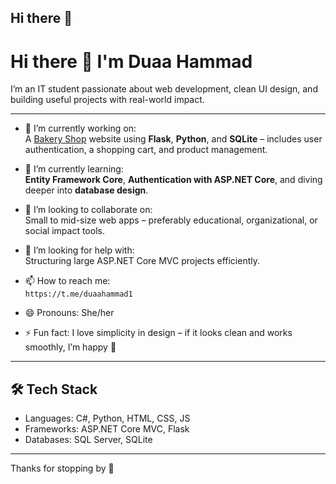 ## Hi there 👋

<!--
**Duaa-Hammad/Duaa-Hammad** is a ✨ _special_ ✨ repository because its `README.md` (this file) appears on your GitHub profile.

Here are some ideas to get you started:

- 🔭 I’m currently working on ...
- 🌱 I’m currently learning ...
- 👯 I’m looking to collaborate on ...
- 🤔 I’m looking for help with ...
- 💬 Ask me about ...
- 📫 How to reach me: ...
- 😄 Pronouns: ...
- ⚡ Fun fact: ...
-->
# Hi there 👋 I'm Duaa Hammad

I’m an IT student passionate about web development, clean UI design, and building useful projects with real-world impact.

---

- 🔭 I’m currently working on:  
  A [Bakery Shop](https://github.com/Duaa-Hammad/BakeryShop) website using **Flask**, **Python**, and **SQLite** – includes user authentication, a shopping cart, and product management.

- 🌱 I’m currently learning:  
  **Entity Framework Core**, **Authentication with ASP.NET Core**, and diving deeper into **database design**.

- 👯 I’m looking to collaborate on:  
  Small to mid-size web apps – preferably educational, organizational, or social impact tools.

- 🤔 I’m looking for help with:  
  Structuring large ASP.NET Core MVC projects efficiently.

- 📫 How to reach me:  
  `https://t.me/duaahammad1`

- 😄 Pronouns: She/her  
- ⚡ Fun fact: I love simplicity in design – if it looks clean and works smoothly, I’m happy 💫

---

## 🛠️ Tech Stack
- Languages: C#, Python, HTML, CSS, JS
- Frameworks: ASP.NET Core MVC, Flask
- Databases: SQL Server, SQLite
  
---

Thanks for stopping by 🌸

